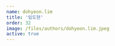 ```yaml
---
name: dohyeon.lim
title: '임도현'
order: 32
image: /files/authors/dohyeon.lim.jpeg
active: true
---
```


